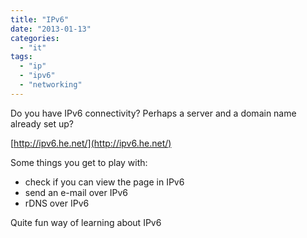 ```yaml
---
title: "IPv6"
date: "2013-01-13"
categories: 
  - "it"
tags: 
  - "ip"
  - "ipv6"
  - "networking"
---
```


Do you have IPv6 connectivity? Perhaps a server and a domain name already set up?

[http://ipv6.he.net/](http://ipv6.he.net/)

Some things you get to play with:

- check if you can view the page in IPv6
- send an e-mail over IPv6
- rDNS over IPv6

Quite fun way of learning about IPv6
